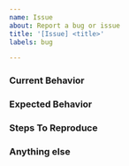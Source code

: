 ```yaml
---
name: Issue
about: Report a bug or issue
title: '[Issue] <title>'
labels: bug

---
```


<!--
Note: Please search to see if an issue already exists for the bug you encountered.
-->

### Current Behavior

<!-- A concise description of what you're experiencing. -->

### Expected Behavior

<!-- A concise description of what you expected to happen. -->

### Steps To Reproduce

<!--
Example: steps to reproduce the behavior:
1. In this environment...
2. With this config...
3. Run '...'
4. See error...
-->

### Anything else

<!--
Links? References? Anything that will give us more context about the issue that you are encountering!
-->
